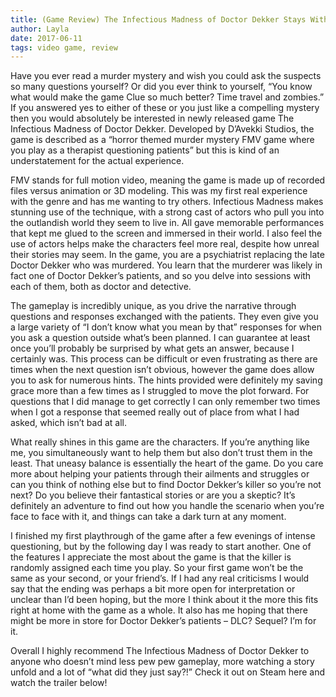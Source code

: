 ```yaml
---
title: (Game Review) The Infectious Madness of Doctor Dekker Stays With You
author: Layla
date: 2017-06-11
tags: video game, review
---
```


Have you ever read a murder mystery and wish you could ask the suspects so many questions yourself? Or did you ever think to yourself, “You know what would make the game Clue so much better? Time travel and zombies.” If you answered yes to either of these or you just like a compelling mystery then you would absolutely be interested in newly released game The Infectious Madness of Doctor Dekker. Developed by D’Avekki Studios, the game is described as a “horror themed murder mystery FMV game where you play as a therapist questioning patients” but this is kind of an understatement for the actual experience.


FMV stands for full motion video, meaning the game is made up of recorded files versus animation or 3D modeling. This was my first real experience with the genre and has me wanting to try others. Infectious Madness makes stunning use of the technique, with a strong cast of actors who pull you into the outlandish world they seem to live in. All gave memorable performances that kept me glued to the screen and immersed in their world. I also feel the use of actors helps make the characters feel more real, despite how unreal their stories may seem. In the game, you are a psychiatrist replacing the late Doctor Dekker who was murdered. You learn that the murderer was likely in fact one of Doctor Dekker’s patients, and so you delve into sessions with each of them, both as doctor and detective.

The gameplay is incredibly unique, as you drive the narrative through questions and responses exchanged with the patients. They even give you a large variety of “I don’t know what you mean by that” responses for when you ask a question outside what’s been planned. I can guarantee at least once you’ll probably be surprised by what gets an answer, because I certainly was. This process can be difficult or even frustrating as there are times when the next question isn’t obvious, however the game does allow you to ask for numerous hints. The hints provided were definitely my saving grace more than a few times as I struggled to move the plot forward. For questions that I did manage to get correctly I can only remember two times when I got a response that seemed really out of place from what I had asked, which isn’t bad at all.

What really shines in this game are the characters. If you’re anything like me, you simultaneously want to help them but also don’t trust them in the least. That uneasy balance is essentially the heart of the game. Do you care more about helping your patients through their ailments and struggles or can you think of nothing else but to find Doctor Dekker’s killer so you’re not next? Do you believe their fantastical stories or are you a skeptic? It’s definitely an adventure to find out how you handle the scenario when you’re face to face with it, and things can take a dark turn at any moment.

I finished my first playthrough of the game after a few evenings of intense questioning, but by the following day I was ready to start another. One of the features I appreciate the most about the game is that the killer is randomly assigned each time you play. So your first game won’t be the same as your second, or your friend’s. If I had any real criticisms I would say that the ending was perhaps a bit more open for interpretation or unclear than I’d been hoping, but the more I think about it the more this fits right at home with the game as a whole. It also has me hoping that there might be more in store for Doctor Dekker’s patients – DLC? Sequel? I’m for it.

Overall I highly recommend The Infectious Madness of Doctor Dekker to anyone who doesn’t mind less pew pew gameplay, more watching a story unfold and a lot of “what did they just say?!” Check it out on Steam here and watch the trailer below!
